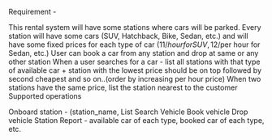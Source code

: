 Requirement -

This rental system will have some stations where cars will be parked.
Every station will have some cars (SUV, Hatchback, Bike, Sedan, etc.) and will have some fixed prices for each type of car ($11/hour for SUV, 12$/per hour for Sedan, etc.)
User can book a car from any station and drop at same or any other station
When a user searches for a car - list all stations with that type of available car + station with the lowest price should be on top followed by second cheapest and so on..(order by increasing per hour price)
When two stations have the same price, list the station nearest to the customer
Supported operations

Onboard station - (station_name, List
Search Vehicle
Book vehicle
Drop vehicle
Station Report - available car of each type, booked car of each type, etc.
